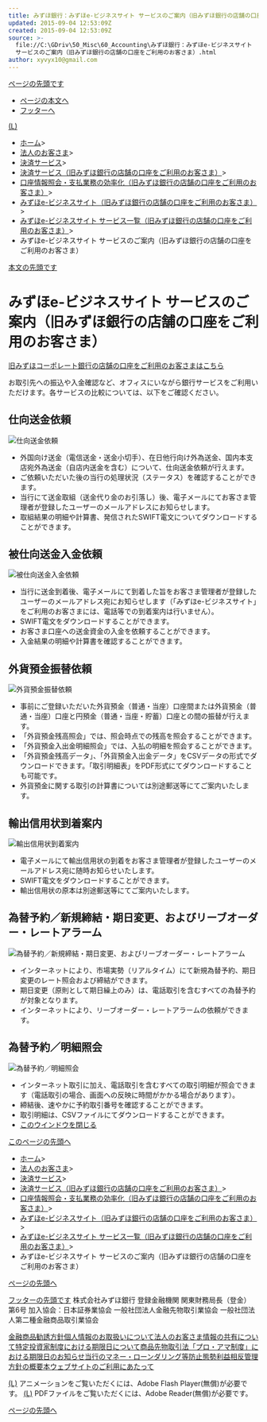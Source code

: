 ```yaml
---
title: みずほ銀行：みずほe-ビジネスサイト サービスのご案内（旧みずほ銀行の店舗の口座をご利用のお客さま）.html
updated: 2015-09-04 12:53:09Z
created: 2015-09-04 12:53:09Z
source: >-
  file://C:\GDriv\50_Misc\60_Accounting\みずほ銀行：みずほe-ビジネスサイト
  サービスのご案内（旧みずほ銀行の店舗の口座をご利用のお客さま）.html
author: xyvyx10@gmail.com
---
```


[ページの先頭です]()

- [ページの本文へ](http://www.mizuhobank.co.jp/corporate/ebservice/account/ebusiness/shimuke.html#anchorContents)
- [フッターへ](http://www.mizuhobank.co.jp/corporate/ebservice/account/ebusiness/shimuke.html#anchorFooter)

[(L)](http://www.mizuhobank.co.jp/index.html)

- [ホーム](http://www.mizuhobank.co.jp/index.html)>
- [法人のお客さま](http://www.mizuhobank.co.jp/corporate/index.html)>
- [決済サービス](http://www.mizuhobank.co.jp/corporate/nav/ebservice.html)>
- [決済サービス（旧みずほ銀行の店舗の口座をご利用のお客さま）](http://www.mizuhobank.co.jp/corporate/ebservice/index.html)>
- [口座情報照会・支払業務の効率化（旧みずほ銀行の店舗の口座をご利用のお客さま）](http://www.mizuhobank.co.jp/corporate/ebservice/account/index.html)>
- [みずほe-ビジネスサイト（旧みずほ銀行の店舗の口座をご利用のお客さま）](http://www.mizuhobank.co.jp/corporate/ebservice/account/ebusiness/index.html)>
- [みずほe-ビジネスサイト サービス一覧（旧みずほ銀行の店舗の口座をご利用のお客さま）](http://www.mizuhobank.co.jp/corporate/ebservice/account/ebusiness/fee.html)>
- みずほe-ビジネスサイト サービスのご案内（旧みずほ銀行の店舗の口座をご利用のお客さま）

[本文の先頭です]()

# みずほe-ビジネスサイト サービスのご案内（旧みずほ銀行の店舗の口座をご利用のお客さま）

[旧みずほコーポレート銀行の店舗の口座をご利用のお客さまはこちら](http://www.mizuhobank.co.jp/corporate/ebservice/cb/index.html)

お取引先への振込や入金確認など、オフィスにいながら銀行サービスをご利用いただけます。各サービスの比較については、以下をご確認ください。

## 仕向送金依頼

![仕向送金依頼](../_resources/73db5028526c8a5041f3703ada880e73.gif)

- 外国向け送金（電信送金・送金小切手）、在日他行向け外為送金、国内本支店宛外為送金（自店内送金を含む）について、仕向送金依頼が行えます。
- ご依頼いただいた後の当行の処理状況（ステータス）を確認することができます。
- 当行にて送金取組（送金代り金のお引落し）後、電子メールにてお客さま管理者が登録したユーザーのメールアドレスにお知らせします。
- 取組結果の明細や計算書、発信されたSWIFT電文についてダウンロードすることができます。

## 被仕向送金入金依頼

![被仕向送金入金依頼](../_resources/d06b5b70d7c6cb4a86ca6caa42247953.gif)

- 当行に送金到着後、電子メールにて到着した旨をお客さま管理者が登録したユーザーのメールアドレス宛にお知らせします（「みずほe-ビジネスサイト」をご利用のお客さまには、電話等での到着案内は行いません）。
- SWIFT電文をダウンロードすることができます。
- お客さま口座への送金資金の入金を依頼することができます。
- 入金結果の明細や計算書を確認することができます。

## 外貨預金振替依頼

![外貨預金振替依頼](../_resources/6f21966c40f17e5062df368389d47b6b.gif)

- 事前にご登録いただいた外貨預金（普通・当座）口座間または外貨預金（普通・当座）口座と円預金（普通・当座・貯蓄）口座との間の振替が行えます。
- 「外貨預金残高照会」では、照会時点での残高を照会することができます。
- 「外貨預金入出金明細照会」では、入払の明細を照会することができます。
- 「外貨預金残高データ」、「外貨預金入出金データ」をCSVデータの形式でダウンロードできます。「取引明細表」をPDF形式にてダウンロードすることも可能です。
- 外貨預金に関する取引の計算書については別途郵送等にてご案内いたします。

## 輸出信用状到着案内

![輸出信用状到着案内](../_resources/fd486ec5cb62999ce4eaec420936a5da.gif)

- 電子メールにて輸出信用状の到着をお客さま管理者が登録したユーザーのメールアドレス宛に随時お知らせいたします。
- SWIFT電文をダウンロードすることができます。
- 輸出信用状の原本は別途郵送等にてご案内いたします。

## 為替予約／新規締結・期日変更、およびリーブオーダー・レートアラーム

![為替予約／新規締結・期日変更、およびリーブオーダー・レートアラーム](../_resources/7b4e04c11d23bf3821db037c69c125fc.gif)

- インターネットにより、市場実勢（リアルタイム）にて新規為替予約、期日変更のレート照会および締結ができます。
- 期日変更（原則として期日繰上のみ）は、電話取引を含むすべての為替予約が対象となります。
- インターネットにより、リーブオーダー・レートアラームの依頼ができます。

## 為替予約／明細照会

![為替予約／明細照会](../_resources/2a21df23d35e089e789a21012c39dfb5.gif)

- インターネット取引に加え、電話取引を含むすべての取引明細が照会できます（電話取引の場合、画面への反映に時間がかかる場合があります）。
- 締結後、速やかに予約取引番号を確認することができます。
- 取引明細は、CSVファイルにてダウンロードすることができます。
- [このウインドウを閉じる]()

[このページの先頭へ](http://www.mizuhobank.co.jp/corporate/ebservice/account/ebusiness/shimuke.html#anchorPageTop)

- [ホーム](http://www.mizuhobank.co.jp/index.html)>
- [法人のお客さま](http://www.mizuhobank.co.jp/corporate/index.html)>
- [決済サービス](http://www.mizuhobank.co.jp/corporate/nav/ebservice.html)>
- [決済サービス（旧みずほ銀行の店舗の口座をご利用のお客さま）](http://www.mizuhobank.co.jp/corporate/ebservice/index.html)>
- [口座情報照会・支払業務の効率化（旧みずほ銀行の店舗の口座をご利用のお客さま）](http://www.mizuhobank.co.jp/corporate/ebservice/account/index.html)>
- [みずほe-ビジネスサイト（旧みずほ銀行の店舗の口座をご利用のお客さま）](http://www.mizuhobank.co.jp/corporate/ebservice/account/ebusiness/index.html)>
- [みずほe-ビジネスサイト サービス一覧（旧みずほ銀行の店舗の口座をご利用のお客さま）](http://www.mizuhobank.co.jp/corporate/ebservice/account/ebusiness/fee.html)>
- みずほe-ビジネスサイト サービスのご案内（旧みずほ銀行の店舗の口座をご利用のお客さま）

[ページの先頭へ](http://www.mizuhobank.co.jp/corporate/ebservice/account/ebusiness/shimuke.html#anchorPageTop)

[フッターの先頭です]()
株式会社みずほ銀行
登録金融機関 関東財務局長（登金） 第6号
加入協会：日本証券業協会 一般社団法人金融先物取引業協会 一般社団法人第二種金融商品取引業協会

[金融商品勧誘方針](http://www.mizuhobank.co.jp/policy/index.html)[個人情報のお取扱いについて](http://www.mizuhobank.co.jp/privacy/index.html)[法人のお客さま情報の共有について](http://www.mizuhobank.co.jp/corporate_info/index.html)[特定投資家制度における期限日について](http://www.mizuhobank.co.jp/tokuteitoushika_kigenbi/index.html)[商品先物取引法「プロ・アマ制度」における期限日のお知らせ](http://www.mizuhobank.co.jp/shosakiho/index.html)[当行のマネー・ローンダリング等防止態勢](http://www.mizuhobank.co.jp/laundering/index.html)[利益相反管理方針の概要](http://www.mizuhobank.co.jp/coi/index.html)[本ウェブサイトのご利用にあたって](http://www.mizuhobank.co.jp/notice/index.html)

[(L)](http://www.mizuhobank.co.jp/link/9002.html)
アニメーションをご覧いただくには、Adobe Flash Player(無償)が必要です。
[(L)](http://www.mizuhobank.co.jp/link/9001.html)
PDFファイルをご覧いただくには、Adobe Reader(無償)が必要です。

[ページの先頭へ](http://www.mizuhobank.co.jp/corporate/ebservice/account/ebusiness/shimuke.html#anchorPageTop)